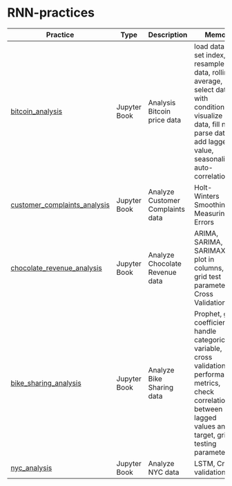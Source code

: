 # RNN-practices

| Practice                                                                                                                                                           | Type         | Description                      | Memo                                                                                                                                                                        |
| ------------------------------------------------------------------------------------------------------------------------------------------------------------------ | ------------ | -------------------------------- | --------------------------------------------------------------------------------------------------------------------------------------------------------------------------- |
| [bitcoin_analysis](https://github.com/jinyongnan810/RNN-practices/tree/main/time-series-forecasting-101/bitcoin_analysis.ipynb)                                    | Jupyter Book | Analysis Bitcoin price data      | load data, set index, resample data, rolling average, select data with condition, visualize data, fill na, parse date, add lagged value, seasonality, auto-correlation      |
| [customer_complaints_analysis](https://github.com/jinyongnan810/RNN-practices/tree/main/exponential-smoothing-and-holt-winters/customer_complaints_analysis.ipynb) | Jupyter Book | Analyze Customer Complaints data | Holt-Winters Smoothing, Measuring Errors                                                                                                                                    |
| [chocolate_revenue_analysis](https://github.com/jinyongnan810/RNN-practices/tree/main/arima-sarima-sarimax/chocolate_revenue_analysis.ipynb)                       | Jupyter Book | Analyze Chocolate Revenue data   | ARIMA, SARIMA, SARIMAX, plot in columns, grid test parameters, Cross Validation                                                                                             |
| [bike_sharing_analysis](https://github.com/jinyongnan810/RNN-practices/tree/main/prophet/bike_sharing_analysis.ipynb)                                              | Jupyter Book | Analyze Bike Sharing data        | Prophet, get coefficients, handle categorical variable, cross validation & performance metrics, check correlation between lagged values and target, grid testing parameters |
| [nyc_analysis](https://github.com/jinyongnan810/RNN-practices/tree/main/lstm/nyc_analysis.ipynb)                                                                   | Jupyter Book | Analyze NYC data                 | LSTM, Cross validation                                                                                                                                                      |
